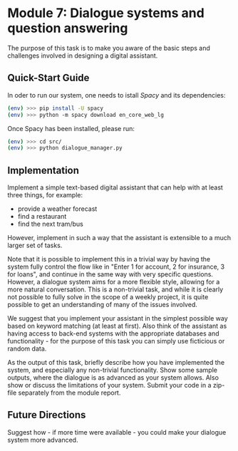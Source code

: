 # Module 7: Dialogue systems and question answering

The purpose of this task is to make you aware of the basic steps and challenges involved in designing a digital assistant.

## Quick-Start Guide

In oder to run our system, one needs to istall _Spacy_ and its dependencies:

```bash
(env) >>> pip install -U spacy
(env) >>> python -m spacy download en_core_web_lg
```

Once Spacy has been installed, please run:

```bash
(env) >>> cd src/
(env) >>> python dialogue_manager.py
```

## Implementation

Implement a simple text-based digital assistant that can help with at least three things, for example:

* provide a weather forecast
* find a restaurant
* find the next tram/bus

However, implement in such a way that the assistant is extensible to a much larger set of tasks.

Note that it is possible to implement this in a trivial way by having the system fully control the flow like in "Enter 1 for account, 2 for insurance, 3 for loans", and continue in the same way with very specific questions. However, a dialogue system aims for a more flexible style, allowing for a more natural conversation. This is a non-trivial task, and while it is clearly not possible to fully solve in the scope of a weekly project, it is quite possible to get an understanding of many of the issues involved.

We suggest that you implement your assistant in the simplest possible way based on keyword matching (at least at first). Also think of the assistant as having access to back-end systems with the appropriate databases and functionality - for the purpose of this task you can simply use ficticious or random data.

As the output of this task, briefly describe how you have implemented the system, and especially any non-trivial functionality. Show some sample outputs, where the dialogue is as advanced as your system allows. Also show or discuss the limitations of your system. Submit your code in a zip-file separately from the module report.

## Future Directions

Suggest how - if more time were available - you could make your dialogue system more advanced.

<!-- ## Implementation Details

The main system is managed by the `DialogueManager` class, which is responsible for prompting bot's questions and handle user's replies.

The internal Finite State Machine (FSM) of the `DialogueManager` works as follows:
1. Identify the task that the user is aiming to solve: to do so, the class `TaskIdentifier` returns a task object tailored to the user's request.
2. Given a specific task class, loop over its specific queries and check whether they are satisfied or not.
3. If any of the query is _not_ satisfied, the `DialogueManager` asks a clarification question (which was returned from the task's check on the query)
4. Once all queries are satified, the `DialogueManager` "resolves the task" by prompting the solution or ackowledge from the specific task.
5. Finally, ask if there's any other task to solve: if yes, restart from the first step, otherwise close the program.

```
1. Natural-language understanding (NLU): prende la frase e genera una query
2. dialog manager (DM): cerca il database e passa l'informazione al NLG
3. Natural language generation (NLG): in base alla request, genera una risposta

1. which task to do: what's the phrase similarity? which information is in the input sentence?
2. Check which information is required to do the task, if anything is missing ask the user to provide it
3. 

class GUI:
	- manages the user interaction

class DM:
	- get_task_from_sentence (i.e. phrase similarity)

	sentences = []
	for query in task.queries:
		satisfied, request = task.is_query_satisfied(query, sentences)
		if not satisfied:
			sentences.append(gui.ask_question(request))

class task:
	- NLU agent/method
	- with a list of queries
``` -->